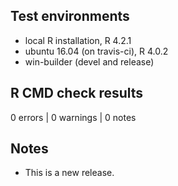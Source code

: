 ## Test environments
* local R installation, R 4.2.1
* ubuntu 16.04 (on travis-ci), R 4.0.2
* win-builder (devel and release)

## R CMD check results
0 errors | 0 warnings | 0 notes

## Notes
* This is a new release.
